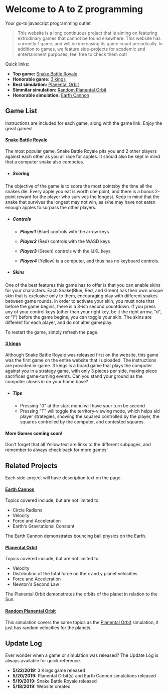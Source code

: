 # Welcome to A to Z programming

Your go-to javascript programming outlet
> This website is a long continuous project that is aiming on featuring extrodinary games that cannot be found elsewhere. This website has currently 1 game, and will be increasing its game count periodically. In addition to games, we feature side-projects for academic and entertainment purposes, feel free to check them out!

Quick links: 
  - **Top game:** [Snake Battle Royale](./CompactStandardSnake.html)
  - **Honorable game:** [3 kings](./3kingsBoardGame.html)
  - **Best simulation:** [Planental Orbit](./Physics2.html)
  - **Simmilar simulation:** [Random Planental Orbit](./Physics2rand.html)
  - **Honorable simulation:** [Earth Cannon](./Physics.html)

## Game List

Instructions are included for each game, along with the game link. Enjoy the great games!

#### [Snake Battle Royale](./CompactStandardSnake.html)
The most popular game, Snake Battle Royale pits you and 2 other players against each other as you all race for apples. It should also be kept in mind that a computer snake also competes.
  * ##### Scoring
The objective of the game is to score the most pointsby the time all the snakes die. Every apple you eat is worth one point, and there is a bonus 2-point reward for the player who survives the longest. Keep in mind that the snake that survives the longest may not win, as s/he may have not eaten enough apples to surpass the other players.
  * ##### Controls
       * _**Player1**_ (Blue) controls with the arrow keys

       * _**Player2**_ (Red) controls with the WASD keys

       * _**Player3**_ (Green) controls with the IJKL keys

       * _**Player4**_ (Yellow) is a computer, and thus has no keyboard controls.
  * ##### Skins
One of the best features this game has to offer is that you can enable skins for your characters. Each Snake(Blue, Red, and Green) has their own unique skin that is exclusive only to them, encouraging play with different snakes between game rounds. in order to activate your skin, you must note that before the game begins, there is a 3-ish second countdown. If you press any of your control keys (other than your right key, be it the right arrow, "d", or "l") before the game begins, you can toggle your skin. The skins are different for each player, and do not alter gameplay.

To restart the game, simply refresh the page.

#### [3 kings](./3kingsBoardGame.html)
Although Snake Battle Royale was released first on the website, this game was the first game on the entire website that I uploaded. The instructions are provided in-game. 3 kings is a board game that plays the computer against you in a strategy game, with only 3 pieces per side, making piece sacrifices game-turning events. Can you stand your ground as the computer closes in on your home base?
  * ##### Tips
    * Pressing "0" at the start menu will have your turn be second
    * Pressing "T" will toggle the territory-viewing mode, which helps aid player strategies, showing the squared controlled by the player, the squares controlled by the computer, and contested squares.

#### More Games coming soon!

Don't forget that all Yellow text are links to the different subpages, and remember to always check back for more games!
      

## Related Projects

Each side-project will have description text on the page.

#### [Earth Cannon](./Physics.html)
Topics covered include, but are not limited to:
  - Circle Radians
  - Velocity
  - Force and Acceleration
  - Earth's Gravitational Constant

The Earth Cannon demonstrates bouncing ball physics on the Earth.
#### [Planental Orbit](./Physics2.html)
Topics covered include, but are not limited to:
  - Velocity
  - Distribution of the total force on the x and y planet velocities
  - Force and Acceleration
  - Newton's Second Law
  
The Planental Orbit demonstrates the orbits of the planet in relation to the Sun.
#### [Random Planental Orbit](./Physics2rand.html)
This simulation covers the same topics as the [Planental Orbit](./Physics2.html) simulation, it just has random velocities for the planets.

## Update Log

Ever wonder when a game or simulation was released? The Update Log is always available for quick reference.
  - **5/22/2019:** 3 Kings game released
  - **5/20/2019:** Planental Orbit(s) and Earth Cannon simulations released
  - **5/19/2019:** Snake Battle Royale released
  - **5/18/2019:** Website created
